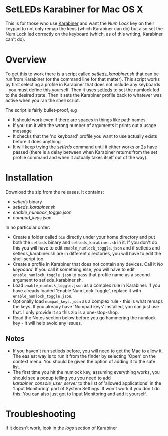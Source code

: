 # SetLEDs Karabiner for Mac OS X

This is for those who use [Karabiner](https://karabiner-elements.pqrs.org/) and want the _Num Lock_ key on their keypad to not only remap the keys
(which Karabiner can do) but also set the Num Lock led correctly on the keyboard (which, as of this writing, Karabiner can't do).
# Overview
To get this to work there is a script called _setleds_karabiner.sh_ that can be run from Karabiner (or the command line for that matter).
This script works by first selecting a profile in Karabiner that does not include any keyboards - you must define this yourself.
Then it uses [setleds](https://github.com/damieng/setledsmac) to set the numlock led to the desired state. Then it sets the Karabiner profile back to whatever was
active when you ran the shell script.

The script is fairly bullet-proof, e.g
* It should work even if there are spaces in things like path names
* If you run it with the wrong number of arguments it prints out a usage message
* It checks that the 'no keyboard' profile you want to use actually exists before it does anything
* It will keep trying the _setleds_ command until it either works or 2s have passed (there is a delay between
when Karabiner returns from the set profile command and when it actually takes itself out of the way).
# Installation
Download the zip from the releases. It contains:
* _setleds_ binary
* _setleds_karabiner.sh_
* _enable_numlock_toggle.json_
* _numpad_keys.json_

In no particular order:

* Create a folder called `bin` directly under your home directory and put both the `setleds` binary and `setleds_karabiner.sh` in it. If you don't do this you will have to edit `enable_numlock_toggle.json` and if setleds and setleds_karabiner.sh are in different directories, you will have to edit the shell script too.
* Create a profile in Karabiner that does not contain any devices. Call it _No keyboard_. If you call it something else, you will have to edit `enable_numlock_toggle.json` to pass that profile name as a second argument to setleds_karabiner.sh.
* Load `enable_numlock_toggle.json` as a complex rule in Karabiner. If you have already loaded 'Enable Num Lock Toggle', replace it with `enable_numlock_toggle.json`.
* Optionally load `numpad_keys.json` as a complex rule - this is what remaps the keys. If you already have 'Numpad keys' installed, you can just use that. I only provide it so this zip is a one-stop-shop.
* Read the Notes section below before you go hammering the numlock key - it will help avoid any issues.

## Notes
* If you haven't run setleds before, you will need to get the Mac to allow it. The easiest way is to run it from the finder by selecting 'Open' on the context menu. You should be given the option of adding it to the safe list.
* The first time you hit the numlock key, assuming everything works, you should see a popup telling you you need to add _karabiner_console_user_server_ to the list of 'allowed applications' in the 'Input Monitoring' part of System Settings. It won't work if you don't do this. You can also just got to Input Monitoring and add it yourself.

# Troubleshooting
If it doesn't work, look in the _logs_ section of Karabiner
